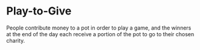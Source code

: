 # Play-to-Give
People contribute money to a pot in order to play a game, and the winners at the end of the day each receive a portion of the pot to go to their chosen charity.
